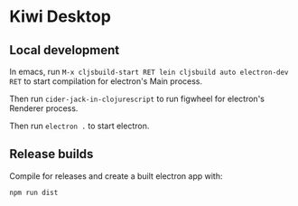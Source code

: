 # Kiwi Desktop

## Local development

In emacs, run `M-x cljsbuild-start RET lein cljsbuild auto electron-dev RET` to start compilation for electron's Main process.

Then run `cider-jack-in-clojurescript` to run figwheel for electron's Renderer process.

Then run `electron .` to start electron.

## Release builds

Compile for releases and create a built electron app with: 

```
npm run dist
```

